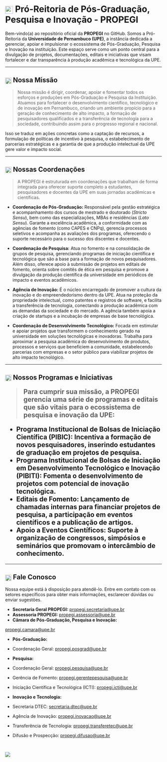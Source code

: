 <h1><img src="caminho/para/seu/icone.png" alt="Logo PROPEGI" width="25px"
style="vertical-align: middle;"> Pró-Reitoria de Pós-Graduação, Pesquisa e Inovação -
PROPEGI</h1>

Bem-vindo(a) ao repositório oficial da **PROPEGI** no GitHub. Somos a Pró-Reitoria da
**Universidade de Pernambuco (UPE)**, a instância dedicada a gerenciar, apoiar e
impulsionar o ecossistema de Pós-Graduação, Pesquisa e Inovação na instituição. Este
espaço serve como um ponto central para a divulgação de projetos, documentações, editais e
iniciativas que visam fortalecer e dar transparência à produção acadêmica e tecnológica da
UPE.

---

<h2><img src="caminho/para/seu/icone_missao.png" alt="Ícone de Missão" width="20px"
style="vertical-align: middle;"> Nossa Missão</h2>

> Nossa missão é dirigir, coordenar, apoiar e fomentar todos os esforços e produções em
Pós-Graduação e Pesquisa da Instituição. Atuamos para fortalecer o desenvolvimento
científico, tecnológico e de inovação em Pernambuco, criando um ambiente propício para a
geração de conhecimento de alto impacto, a formação de pesquisadores qualificados e a
transferência de tecnologia para a sociedade, contribuindo assim para o progresso regional e
nacional.

Isso se traduz em ações concretas como a captação de recursos, a formulação de políticas
de incentivo à pesquisa, o estabelecimento de parcerias estratégicas e a garantia de que a
produção intelectual da UPE gere valor e impacto social.

---

<h2><img src="caminho/para/seu/icone_setores.png" alt="Ícone de Setores" width="20px"
style="vertical-align: middle;"> Nossas Coordenações</h2>

>  A PROPEGI é estruturada em coordenações que trabalham de forma integrada para oferecer
suporte completo a estudantes, pesquisadores e docentes da UPE em suas jornadas
acadêmicas e científicas.

* **Coordenação de Pós-Graduação:** Responsável pela gestão estratégica e
acompanhamento dos cursos de mestrado e doutorado (*Stricto Sensu*), bem como das
especializações, MBAs e residências (*Lato Sensu*). Garante a excelência acadêmica, a
conformidade com as agências de fomento (como CAPES e CNPq), gerencia processos
seletivos e acompanha as avaliações dos programas, oferecendo o suporte necessário para o
sucesso dos discentes e docentes.

* **Coordenação de Pesquisa:** Atua no fomento e na consolidação de grupos de pesquisa,
gerenciando programas de iniciação científica e tecnológica que são a base para a formação
de novos pesquisadores. Além disso, oferece apoio à submissão de projetos em editais de
fomento, orienta sobre comitês de ética em pesquisa e promove a divulgação da produção
científica da universidade em periódicos de impacto e eventos acadêmicos.

* **Agência de Inovação:** É o núcleo encarregado de promover a cultura da inovação e do
empreendedorismo dentro da UPE. Atua na proteção da propriedade intelectual, como
patentes e registros de software, e facilita a transferência de tecnologia, conectando a
produção acadêmica com as demandas da sociedade e do mercado. A agência também
apoia a criação de startups e a incubação de empresas de base tecnológica.

* **Coordenação de Desenvolvimento Tecnológico:** Focada em estimular e apoiar projetos
que transformem o conhecimento gerado na universidade em soluções tecnológicas e
inovadoras. Trabalha para aproximar a pesquisa acadêmica do desenvolvimento de produtos,
processos e serviços que beneficiem a comunidade, estabelecendo parcerias com empresas
e o setor público para viabilizar projetos de alto impacto tecnológico.

---

<h2><img src="caminho/para/seu/icone_programas.png" alt="Ícone de Programas"
width="20px" style="vertical-align: middle;"> Nossos Programas e Iniciativas

> Para cumprir sua missão, a PROPEGI gerencia uma série de programas e editais que são vitais
para o ecossistema de pesquisa e inovação da UPE:

* **Programa Institucional de Bolsas de Iniciação Científica (PIBIC):** Incentiva a formação de
novos pesquisadores, inserindo estudantes de graduação em projetos de pesquisa.
* **Programa Institucional de Bolsas de Iniciação em Desenvolvimento Tecnológico e
Inovação (PIBITI):** Fomenta o desenvolvimento de projetos com potencial de inovação
tecnológica.
* **Editais de Fomento:** Lançamento de chamadas internas para financiar projetos de
pesquisa, a participação em eventos científicos e a publicação de artigos.
* **Apoio a Eventos Científicos:** Suporte à organização de congressos, simpósios e
seminários que promovam o intercâmbio de conhecimento.

---

<h2><img src="caminho/para/seu/icone_contato.png" alt="Ícone de Contato" width="20px"
style="vertical-align: middle;"> Fale Conosco</h2>

Nossa equipe está à disposição para atendê-lo. Entre em contato com os setores específicos
para obter mais informações, esclarecer dúvidas ou enviar sugestões.

* **Secretaria Geral PROPEGI:**
[propegi.secretaria@upe.br](mailto:propegi.secretaria@upe.br)
* **Assessoria PROPEGI:** [propegi.assessoria@upe.br](mailto:propegi.assessoria@upe.br)
* **Câmara de Pós-Graduação, Pesquisa e Inovação:**

[propegi.camara@upe.br](mailto:propegi.camara@upe.br)

* **Pós-Graduação:**
* Coordenação Geral: [propegi.posgrad@upe.br](mailto:propegi.posgrad@upe.br)

* **Pesquisa:**
* Coordenação Geral: [propegi.pesquisa@upe.br](mailto:propegi.pesquisa@upe.br)
* Gerência de Fomento:
[propegi.gerentepesquisa@upe.br](mailto:propegi.gerentepesquisa@upe.br)
* Iniciação Científica e Tecnológica (ICTI): [propegi.icti@upe.br](mailto:propegi.icti@upe.br)

* **Inovação e Tecnologia:**
* Secretaria DTEC: [secretaria.dtec@upe.br](mailto:secretaria.dtec@upe.br)
* Agência de Inovação: [propegi.inovacao@upe.br](mailto:propegi.inovacao@upe.br)
* Transferência de Tecnologia:
[propegi.transferetec@upe.br](mailto:propegi.transferetec@upe.br)
* Difusão e Prospecção: [propegi.difusao@upe.br](mailto:propegi.difusao@upe.br)

<br>

<a href="https://www.instagram.com/upe.propegi/" target="_blank"><img
src="https://img.shields.io/badge/-Instagram-%23E4405F?style=for-the-badge&logo=instagr
am&logoColor=white" target="_blank"></a>
